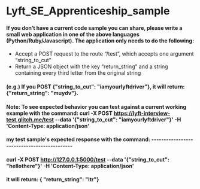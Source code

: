 # Lyft_SE_Apprenticeship_sample
#### If you don’t have a current code sample you can share, please write a small web application in one of the above languages (Python/Ruby/Javascript). The application only needs to do the following:
* Accept a POST request to the route “/test”, which accepts one argument “string_to_cut”
* Return a JSON object with the key “return_string” and a string containing every third letter from the original string
#### (e.g.) If you POST {"string_to_cut": "iamyourlyftdriver"}, it will return: {"return_string": "muydv"}.

#### Note: To see expected behavior you can test against a current working example with the command: curl -X POST https://lyft-interview-test.glitch.me/test --data '{"string_to_cut": "iamyourlyftdriver"}' -H 'Content-Type: application/json'

#### my test sample's expected response with the command: --------------------------------------------
#### curl -X POST http://127.0.0.1:5000/test --data '{"string_to_cut": "hellothere"}' -H 'Content-Type: application/json' 
#### it will return: { "return_string": "ltr"}
